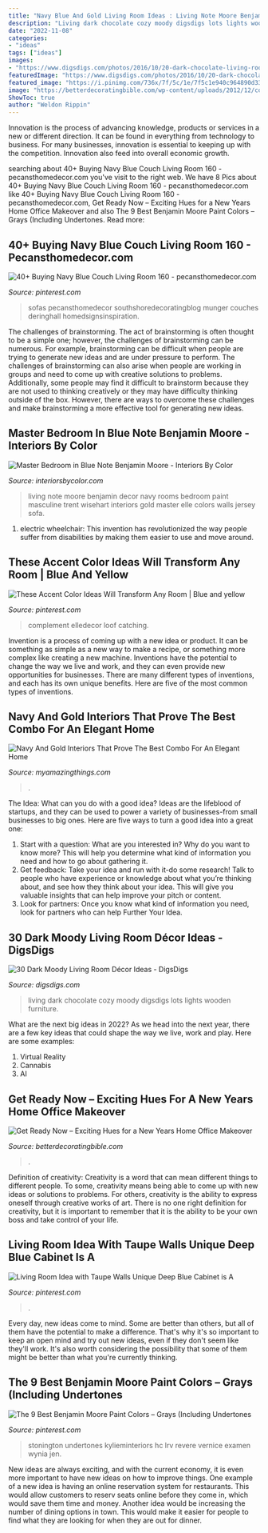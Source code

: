 ```yaml
---
title: "Navy Blue And Gold Living Room Ideas : Living Note Moore Benjamin Decor Navy Rooms Bedroom Paint Masculine Trent Wisehart Interiors Gold Master Elle Colors Walls Jersey Sofa"
description: "Living dark chocolate cozy moody digsdigs lots lights wooden furniture"
date: "2022-11-08"
categories:
- "ideas"
tags: ["ideas"]
images:
- "https://www.digsdigs.com/photos/2016/10/20-dark-chocolate-living-room-with-metallic-accents-and-greenery.jpg"
featuredImage: "https://www.digsdigs.com/photos/2016/10/20-dark-chocolate-living-room-with-metallic-accents-and-greenery.jpg"
featured_image: "https://i.pinimg.com/736x/7f/5c/1e/7f5c1e940c964890d330d96a61417579.jpg"
image: "https://betterdecoratingbible.com/wp-content/uploads/2012/12/cortney-Bishop-Design-Suzy-q-better-decorating-bible-blog-office-décor-design-home-room-chair-office-desk-orange-vibrant-colors-zebra-carpet-yellow-curtains-Asian-chair-bamboo-blue-white-china-cow-hide-suza.jpg"
ShowToc: true
author: "Weldon Rippin"
---
```



Innovation is the process of advancing knowledge, products or services in a new or different direction. It can be found in everything from technology to business. For many businesses, innovation is essential to keeping up with the competition. Innovation also feed into overall economic growth.

	

		
searching about 40+ Buying Navy Blue Couch Living Room 160 - pecansthomedecor.com you've visit to the right web. We have 8 Pics about 40+ Buying Navy Blue Couch Living Room 160 - pecansthomedecor.com like 40+ Buying Navy Blue Couch Living Room 160 - pecansthomedecor.com, Get Ready Now – Exciting Hues for a New Years Home Office Makeover and also The 9 Best Benjamin Moore Paint Colors – Grays (Including Undertones. Read more:
		
    
## 40+ Buying Navy Blue Couch Living Room 160 - Pecansthomedecor.com

<img loading=lazy src="https://i.pinimg.com/736x/75/5c/8c/755c8cc8cc56c682ff19bf8a3df06050.jpg" onerror="this.onerror=null;this.src='https://tse4.mm.bing.net/th?id=OIP.67xxdv2nZBGKh0eILTpnwgHaK_&amp;pid=15.1';" alt="40+ Buying Navy Blue Couch Living Room 160 - pecansthomedecor.com">

_Source: pinterest.com_

>sofas pecansthomedecor southshoredecoratingblog munger couches deringhall homedsignsinspiration. 

	

The challenges of brainstorming.
The act of brainstorming is often thought to be a simple one; however, the challenges of brainstorming can be numerous. For example, brainstorming can be difficult when people are trying to generate new ideas and are under pressure to perform. The challenges of brainstorming can also arise when people are working in groups and need to come up with creative solutions to problems. Additionally, some people may find it difficult to brainstorm because they are not used to thinking creatively or they may have difficulty thinking outside of the box. However, there are ways to overcome these challenges and make brainstorming a more effective tool for generating new ideas.

    
## Master Bedroom In Blue Note Benjamin Moore - Interiors By Color

<img loading=lazy src="http://www.interiorsbycolor.com/wp-content/uploads/2014/07/Blue-Note-Benjamin-Moore-living-room.jpg" onerror="this.onerror=null;this.src='https://tse2.mm.bing.net/th?id=OIP.pmjGxtCIHgdzGnDEOUNwewHaF7&amp;pid=15.1';" alt="Master Bedroom in Blue Note Benjamin Moore - Interiors By Color">

_Source: interiorsbycolor.com_

>living note moore benjamin decor navy rooms bedroom paint masculine trent wisehart interiors gold master elle colors walls jersey sofa. 

	

1) electric wheelchair: This invention has revolutionized the way people suffer from disabilities by making them easier to use and move around.

    
## These Accent Color Ideas Will Transform Any Room | Blue And Yellow

<img loading=lazy src="https://i.pinimg.com/736x/7f/5c/1e/7f5c1e940c964890d330d96a61417579.jpg" onerror="this.onerror=null;this.src='https://tse3.mm.bing.net/th?id=OIP.GEQs8naj9Agu5MQXZ04p5QHaE8&amp;pid=15.1';" alt="These Accent Color Ideas Will Transform Any Room | Blue and yellow">

_Source: pinterest.com_

>complement elledecor loof catching. 

	

Invention is a process of coming up with a new idea or product. It can be something as simple as a new way to make a recipe, or something more complex like creating a new machine. Inventions have the potential to change the way we live and work, and they can even provide new opportunities for businesses. There are many different types of inventions, and each has its own unique benefits. Here are five of the most common types of inventions.

    
## Navy And Gold Interiors That Prove The Best Combo For An Elegant Home

<img loading=lazy src="https://myamazingthings.com/wp-content/uploads/2017/10/navy-gold-interior-4-.jpg" onerror="this.onerror=null;this.src='https://tse1.mm.bing.net/th?id=OIP.rJGuB-pVyBLXTbwCS1XeggHaLG&amp;pid=15.1';" alt="Navy And Gold Interiors That Prove The Best Combo For An Elegant Home">

_Source: myamazingthings.com_

>. 

	

The Idea: What can you do with a good idea?
Ideas are the lifeblood of startups, and they can be used to power a variety of businesses-from small businesses to big ones. Here are five ways to turn a good idea into a great one:
1. Start with a question: What are you interested in? Why do you want to know more? This will help you determine what kind of information you need and how to go about gathering it.
2. Get feedback: Take your idea and run with it-do some research! Talk to people who have experience or knowledge about what you’re thinking about, and see how they think about your idea. This will give you valuable insights that can help improve your pitch or content.
3. Look for partners: Once you know what kind of information you need, look for partners who can help Further Your Idea.

    
## 30 Dark Moody Living Room Décor Ideas - DigsDigs

<img loading=lazy src="https://www.digsdigs.com/photos/2016/10/20-dark-chocolate-living-room-with-metallic-accents-and-greenery.jpg" onerror="this.onerror=null;this.src='https://tse3.mm.bing.net/th?id=OIP.Y7fHraziwoPGUsYIhTXbcAHaLH&amp;pid=15.1';" alt="30 Dark Moody Living Room Décor Ideas - DigsDigs">

_Source: digsdigs.com_

>living dark chocolate cozy moody digsdigs lots lights wooden furniture. 

	

What are the next big ideas in 2022?
As we head into the next year, there are a few key ideas that could shape the way we live, work and play. Here are some examples: 
1. Virtual Reality 
2. Cannabis 
3. AI 

    
## Get Ready Now – Exciting Hues For A New Years Home Office Makeover

<img loading=lazy src="https://betterdecoratingbible.com/wp-content/uploads/2012/12/cortney-Bishop-Design-Suzy-q-better-decorating-bible-blog-office-décor-design-home-room-chair-office-desk-orange-vibrant-colors-zebra-carpet-yellow-curtains-Asian-chair-bamboo-blue-white-china-cow-hide-suza.jpg" onerror="this.onerror=null;this.src='https://tse4.mm.bing.net/th?id=OIP.htbPbLfy32RzlFugdcRiYwHaE8&amp;pid=15.1';" alt="Get Ready Now – Exciting Hues for a New Years Home Office Makeover">

_Source: betterdecoratingbible.com_

>. 

	

Definition of creativity:
Creativity is a word that can mean different things to different people. To some, creativity means being able to come up with new ideas or solutions to problems. For others, creativity is the ability to express oneself through creative works of art. There is no one right definition for creativity, but it is important to remember that it is the ability to be your own boss and take control of your life.

    
## Living Room Idea With Taupe Walls Unique Deep Blue Cabinet Is A

<img loading=lazy src="https://i.pinimg.com/736x/cc/dd/51/ccdd516a8e88413ecc9ac3a75ae9087d.jpg" onerror="this.onerror=null;this.src='https://tse2.mm.bing.net/th?id=OIP.qNJcD6wABe0uD1p3vxalLQHaNJ&amp;pid=15.1';" alt="Living Room Idea with Taupe Walls Unique Deep Blue Cabinet is A">

_Source: pinterest.com_

>. 

	

Every day, new ideas come to mind. Some are better than others, but all of them have the potential to make a difference. That's why it's so important to keep an open mind and try out new ideas, even if they don't seem like they'll work. It's also worth considering the possibility that some of them might be better than what you're currently thinking.

    
## The 9 Best Benjamin Moore Paint Colors – Grays (Including Undertones

<img loading=lazy src="https://i.pinimg.com/736x/25/99/0c/25990cf9a80eec19a4d2fffa837ec8b6.jpg" onerror="this.onerror=null;this.src='https://tse3.mm.bing.net/th?id=OIP.aX19BYDq1059foBa3MTaugHaLH&amp;pid=15.1';" alt="The 9 Best Benjamin Moore Paint Colors – Grays (Including Undertones">

_Source: pinterest.com_

>stonington undertones kylieminteriors hc lrv revere vernice examen wynia jen. 

	

New ideas are always exciting, and with the current economy, it is even more important to have new ideas on how to improve things. One example of a new idea is having an online reservation system for restaurants. This would allow customers to reserv seats online before they come in, which would save them time and money. Another idea would be increasing the number of dining options in town. This would make it easier for people to find what they are looking for when they are out for dinner.

